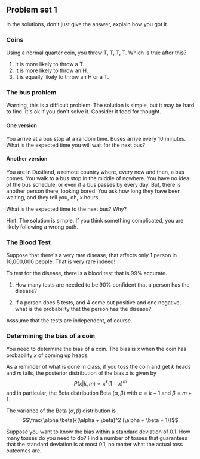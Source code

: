 ## Problem set 1

In the solutions, don't just give the answer, explain how you got it. 

### Coins

Using a normal quarter coin, you threw T, T, T, T.  Which is true after this? 

1. It is more likely to throw a T.
2. It is more likely to throw an H.
3. It is equally likely to throw an H or a T.

### The bus problem

Warning, this is a difficult problem.
The solution is simple, but it may be hard to find. It's ok if you don't solve it. Consider it food for thought. 

#### One version

You arrive at a bus stop at a random time.  Buses arrive every 10 minutes.  What is the expected time you will wait for the next bus?

#### Another version

You are in Dustland, a remote country where, every now and then, a bus comes.  You walk to a bus stop in the middle of nowhere.  You have no idea of the bus schedule, or even if a bus passes by every day.  But, there is another person there, looking bored.  You ask how long they have been waiting, and they tell you, oh, $x$ hours.  

What is the expected time to the next bus?  Why?  

Hint: The solution is simple.  If you think something complicated, you are likely following a wrong path.

### The Blood Test

Suppose that there's a very rare disease, that affects only 1 person in 10,000,000 people.  That is very rare indeed! 

To test for the disease, there is a blood test that is 99% accurate.  

1. How many tests are needed to be 90% confident that a person has the disease? 

2. If a person does 5 tests, and 4 come out positive and one negative, what is the probability that the person has the disease? 

Asssume that the tests are independent, of course.

### Determining the bias of a coin

You need to determine the bias of a coin.  The bias is $x$ when the coin has probability $x$ of coming up heads.

As a reminder of what is done in class, if you toss the coin and get $k$ heads and $m$ tails, the posterior distribution of the bias $x$ is given by $$P(x|k,m) \propto x^k (1-x)^m$$
and in particular, the Beta distribution Beta $(\alpha, \beta)$ with $\alpha = k+1$ and $\beta = m+1$.

The variance of the Beta $(\alpha, \beta)$ distribution is 
$$\frac{\alpha \beta}{(\alpha + \beta)^2 (\alpha + \beta + 1)}$$

Suppose you want to know the bias within a standard deviation of 0.1.  How many tosses do you need to do?  Find a number of tosses that guarantees that the standard deviation is at most 0.1, no matter what the actual toss outcomes are.


